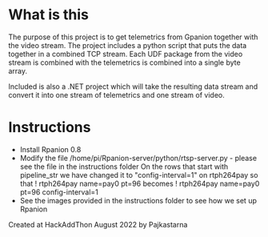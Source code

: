# What is this
The purpose of this project is to get telemetrics from Gpanion together with the video stream.
The project includes a python script that puts the data together in a combined TCP stream.
Each UDF package from the video stream is combined with the telemetrics is combined into a single byte array.

Included is also a .NET project which will take the resulting data stream and convert it into one stream of telemetrics and one stream of video.


# Instructions
- Install Rpanion 0.8
- Modify the file /home/pi/Rpanion-server/python/rtsp-server.py - please see the file in the instructions folder
  On the rows that start with pipeline_str we have changed it to "config-interval=1" on rtph264pay so that
	! rtph264pay name=pay0 pt=96
	becomes
	! rtph264pay name=pay0 pt=96 config-interval=1	
- See the images provided in the instructions folder to see how we set up Rpanion


Created at HackAddThon August 2022 by Pajkastarna